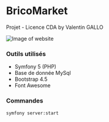 # BricoMarket

Projet - Licence CDA by Valentin GALLO

![Image of website](https://cdn.discordapp.com/attachments/715986579667157026/715986686093295636/presentation.PNG)

### Outils utilisés

- Symfony 5 (PHP)
- Base de donnée MySql
- Bootstrap 4.5
- Font Awesome

### Commandes
```bash
symfony server:start
```
